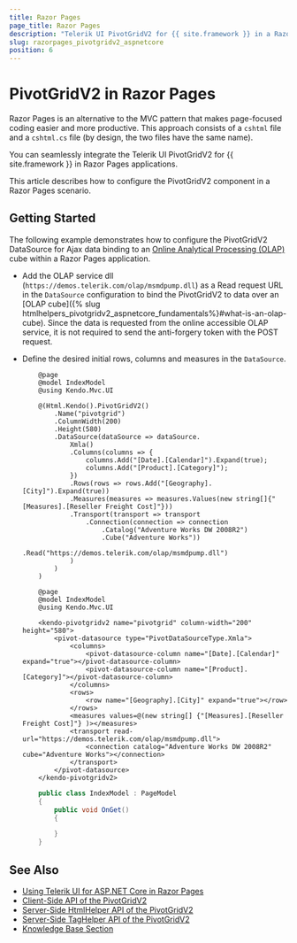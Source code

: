 ```yaml
---
title: Razor Pages
page_title: Razor Pages
description: "Telerik UI PivotGridV2 for {{ site.framework }} in a Razor Pages application."
slug: razorpages_pivotgridv2_aspnetcore
position: 6
---
```


# PivotGridV2 in Razor Pages

Razor Pages is an alternative to the MVC pattern that makes page-focused coding easier and more productive. This approach consists of a `cshtml` file and a `cshtml.cs` file (by design, the two files have the same name). 

You can seamlessly integrate the Telerik UI PivotGridV2 for {{ site.framework }} in Razor Pages applications.

This article describes how to configure the PivotGridV2 component in a Razor Pages scenario.

## Getting Started

The following example demonstrates how to configure the PivotGridV2 DataSource for Ajax data binding to an [Online Analytical Processing (OLAP)](https://learn.microsoft.com/en-us/previous-versions/sql/sql-server-2005/ms175367(v=sql.90)) cube within a Razor Pages application.

* Add the OLAP service dll (`https://demos.telerik.com/olap/msmdpump.dll`) as a Read request URL in the `DataSource` configuration to bind the PivotGridV2 to data over an [OLAP cube]({% slug htmlhelpers_pivotgridv2_aspnetcore_fundamentals%}#what-is-an-olap-cube). Since the data is requested from the online accessible OLAP service, it is not required to send the anti-forgery token with the POST request.
* Define the desired initial rows, columns and measures in the `DataSource`.

    ```HtmlHelper
        @page
        @model IndexModel
        @using Kendo.Mvc.UI

        @(Html.Kendo().PivotGridV2()
            .Name("pivotgrid")
            .ColumnWidth(200)
            .Height(580)
            .DataSource(dataSource => dataSource.
                Xmla()
                .Columns(columns => {
                    columns.Add("[Date].[Calendar]").Expand(true);
                    columns.Add("[Product].[Category]");
                })
                .Rows(rows => rows.Add("[Geography].[City]").Expand(true))
                .Measures(measures => measures.Values(new string[]{"[Measures].[Reseller Freight Cost]"}))
                .Transport(transport => transport
                    .Connection(connection => connection
                        .Catalog("Adventure Works DW 2008R2")
                        .Cube("Adventure Works"))
                    .Read("https://demos.telerik.com/olap/msmdpump.dll")
                )
            )
        )
    ```
    ```TagHelper
        @page
        @model IndexModel
        @using Kendo.Mvc.UI

        <kendo-pivotgridv2 name="pivotgrid" column-width="200" height="580">
            <pivot-datasource type="PivotDataSourceType.Xmla">
                <columns>
                    <pivot-datasource-column name="[Date].[Calendar]" expand="true"></pivot-datasource-column>
                    <pivot-datasource-column name="[Product].[Category]"></pivot-datasource-column>
                </columns>
                <rows>
                    <row name="[Geography].[City]" expand="true"></row>
                </rows>
                <measures values=@(new string[] {"[Measures].[Reseller Freight Cost]"} )></measures>
                <transport read-url="https://demos.telerik.com/olap/msmdpump.dll">
                    <connection catalog="Adventure Works DW 2008R2" cube="Adventure Works"></connection>
                </transport>
            </pivot-datasource>
        </kendo-pivotgridv2>
    ```
    ```C# Index.cshtml.cs
        public class IndexModel : PageModel
        {
            public void OnGet()
            {

            }
        }
    ```

## See Also

* [Using Telerik UI for ASP.NET Core in Razor Pages](https://docs.telerik.com/aspnet-core/getting-started/razor-pages#using-telerik-ui-for-aspnet-core-in-razor-pages)
* [Client-Side API of the PivotGridV2](https://docs.telerik.com/kendo-ui/api/javascript/ui/pivotgridv2)
* [Server-Side HtmlHelper API of the PivotGridV2](/api/pivotgridv2)
* [Server-Side TagHelper API of the PivotGridV2](/api/taghelpers/pivotgridv2)
* [Knowledge Base Section](/knowledge-base)
